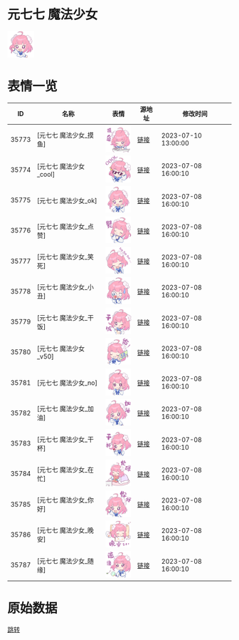 # 元七七 魔法少女

<img src="./cover.png" height="60" alt="cover" />

# 表情一览

|ID|名称|表情|源地址|修改时间|
|----|----|----|----|----|
|35773|[元七七 魔法少女_摸鱼]|<img src="./pic/035773_%5B元七七 魔法少女_摸鱼%5D.png" height="60" alt="摸鱼"/>|[链接](https://i0.hdslb.com/bfs/garb/111b96f6c75d3112eee0c00c3ee310906ac01437.png)|2023-07-10 13:00:00|
|35774|[元七七 魔法少女_cool]|<img src="./pic/035774_%5B元七七 魔法少女_cool%5D.png" height="60" alt="cool"/>|[链接](https://i0.hdslb.com/bfs/garb/2afbf8fd927c9e1fd39d1f8d9b047db360c427b6.png)|2023-07-08 16:00:10|
|35775|[元七七 魔法少女_ok]|<img src="./pic/035775_%5B元七七 魔法少女_ok%5D.png" height="60" alt="ok"/>|[链接](https://i0.hdslb.com/bfs/garb/c1df3a066ced1e14c02c4f16eefc2a2728ed31b1.png)|2023-07-08 16:00:10|
|35776|[元七七 魔法少女_点赞]|<img src="./pic/035776_%5B元七七 魔法少女_点赞%5D.png" height="60" alt="点赞"/>|[链接](https://i0.hdslb.com/bfs/garb/092fb1a81193a2097d53c2bb96adf3f7df3b7ffa.png)|2023-07-08 16:00:10|
|35777|[元七七 魔法少女_笑死]|<img src="./pic/035777_%5B元七七 魔法少女_笑死%5D.png" height="60" alt="笑死"/>|[链接](https://i0.hdslb.com/bfs/garb/7de2bdac896bb0c1191a4437fbdfec2ce848ebd7.png)|2023-07-08 16:00:10|
|35778|[元七七 魔法少女_小丑]|<img src="./pic/035778_%5B元七七 魔法少女_小丑%5D.png" height="60" alt="小丑"/>|[链接](https://i0.hdslb.com/bfs/garb/ce755f04304b7b5be7d4f69c2090a23c8d5642dd.png)|2023-07-08 16:00:10|
|35779|[元七七 魔法少女_干饭]|<img src="./pic/035779_%5B元七七 魔法少女_干饭%5D.png" height="60" alt="干饭"/>|[链接](https://i0.hdslb.com/bfs/garb/00808dc1c45755670f8ff4923b863f0257dd7a58.png)|2023-07-08 16:00:10|
|35780|[元七七 魔法少女_v50]|<img src="./pic/035780_%5B元七七 魔法少女_v50%5D.png" height="60" alt="v50"/>|[链接](https://i0.hdslb.com/bfs/garb/a57f09c3e735f14ca0f6589cdf28fa4d9285d263.png)|2023-07-08 16:00:10|
|35781|[元七七 魔法少女_no]|<img src="./pic/035781_%5B元七七 魔法少女_no%5D.png" height="60" alt="no"/>|[链接](https://i0.hdslb.com/bfs/garb/728084d285e9be8389020992c92c0ca874b9f1b2.png)|2023-07-08 16:00:10|
|35782|[元七七 魔法少女_加油]|<img src="./pic/035782_%5B元七七 魔法少女_加油%5D.png" height="60" alt="加油"/>|[链接](https://i0.hdslb.com/bfs/garb/a2f9b7b3c3599d4c0298a429151118e4932e150f.png)|2023-07-08 16:00:10|
|35783|[元七七 魔法少女_干杯]|<img src="./pic/035783_%5B元七七 魔法少女_干杯%5D.png" height="60" alt="干杯"/>|[链接](https://i0.hdslb.com/bfs/garb/043f0c3648268d2374daf24aa0c901d22a359edd.png)|2023-07-08 16:00:10|
|35784|[元七七 魔法少女_在忙]|<img src="./pic/035784_%5B元七七 魔法少女_在忙%5D.png" height="60" alt="在忙"/>|[链接](https://i0.hdslb.com/bfs/garb/772f1c30f387fc8abc55b7cbd37ebfec4650c411.png)|2023-07-08 16:00:10|
|35785|[元七七 魔法少女_你好]|<img src="./pic/035785_%5B元七七 魔法少女_你好%5D.png" height="60" alt="你好"/>|[链接](https://i0.hdslb.com/bfs/garb/152828638399f90110229be5b8f29c43a7c3b166.png)|2023-07-08 16:00:10|
|35786|[元七七 魔法少女_晚安]|<img src="./pic/035786_%5B元七七 魔法少女_晚安%5D.png" height="60" alt="晚安"/>|[链接](https://i0.hdslb.com/bfs/garb/61933fd3dad1dec7511f242c56437731edbaca7b.png)|2023-07-08 16:00:10|
|35787|[元七七 魔法少女_随缘]|<img src="./pic/035787_%5B元七七 魔法少女_随缘%5D.png" height="60" alt="随缘"/>|[链接](https://i0.hdslb.com/bfs/garb/97c39e310ed3e124d9904f0eb953f26d60458f1f.png)|2023-07-08 16:00:10|

# 原始数据

[跳转](./raw.json)


